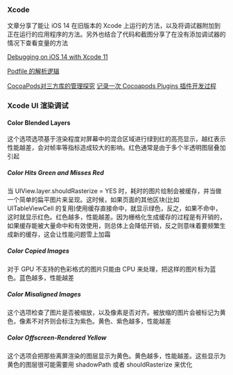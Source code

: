 ### Xcode

文章分享了能让 iOS 14 在旧版本的 Xcode 上运行的方法，以及将调试器附加到正在运行的应用程序的方法。另外也结合了代码和截图分享了在没有添加调试器的情况下查看变量的方法

[Debugging on iOS 14 with Xcode 11](https://hybridcattt.com/blog/debugging-on-ios14-with-xcode-11/)


[Podfile 的解析逻辑](https://mp.weixin.qq.com/s?__biz=MzA5MTM1NTc2Ng==&mid=2458324199&idx=1&sn=3886bbbcef3640bf97e16fcec34b451f&chksm=870e03feb0798ae84ab4b5dab26dfbe8ebbac0bca8491493fa4919f6069bfef58cd04df5ab34&scene=21#wechat_redirect)


[CocoaPods对三方库的管理探究](https://juejin.im/post/6895536359323205645)
[记录一次 Cocoapods Plugins 插件开发过程](https://juejin.cn/post/6893700845994278925)

### Xcode UI 渲染调试

#### Color Blended Layers

这个选项选项基于渲染程度对屏幕中的混合区域进行绿到红的高亮显示，越红表示性能越差，会对帧率等指标造成较大的影响。红色通常是由于多个半透明图层叠加引起

##### Color Hits Green and Misses Red

当 UIView.layer.shouldRasterize = YES 时，耗时的图片绘制会被缓存，并当做一个简单的扁平图片来呈现。这时候，如果页面的其他区块(比如 UITableViewCell 的复用)使用缓存直接命中，就显示绿色，反之，如果不命中，这时就显示红色。红色越多，性能越差。因为栅格化生成缓存的过程是有开销的，如果缓存能被大量命中和有效使用，则总体上会降低开销，反之则意味着要频繁生成新的缓存，这会让性能问题雪上加霜


##### Color Copied Images

对于 GPU 不支持的色彩格式的图片只能由 CPU 来处理，把这样的图片标为蓝色。蓝色越多，性能越差


##### Color Misaligned Images

这个选项检查了图片是否被缩放，以及像素是否对齐。被放缩的图片会被标记为黄色，像素不对齐则会标注为紫色。黄色、紫色越多，性能越差

##### Color Offscreen-Rendered Yellow

这个选项会把那些离屏渲染的图层显示为黄色。黄色越多，性能越差。这些显示为黄色的图层很可能需要用 shadowPath 或者 shouldRasterize 来优化